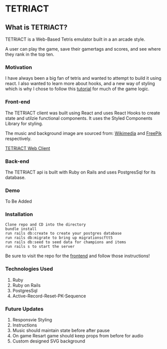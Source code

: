# TETRIACT

## What is TETRIACT?
TETRIACT is a Web-Based Tetris emulator built in a an arcade style.

A user can play the game, save their gamertags and scores, and see where they rank in the top ten.

### Motivation
I have always been a big fan of tetris and wanted to attempt to build it using react.  I also wanted to learn more about hooks, and a new way of styling which is why I chose to follow this [tutorial](https://www.youtube.com/watch?v=ZGOaCxX8HIU&t=322s&ab_channel=freeCodeCamp.org) for much of the game logic.

### Front-end

The TETRIACT client was built using React and uses React Hooks to create state and utilzie functional components. It uses the Styled Components Library for styling.

The music and background image are sourced from:
[Wikimedia](https://commons.wikimedia.org/wiki/File:Tetris_theme.ogg) and [FreePik](https://www.freepik.com/vectors/background) respectively.

[TETRIACT Web Client](https://github.com/kmarks2013/tetriact-web-client)

### Back-end

The TETRIACT api is built with Ruby on Rails and uses PostgresSql for its database.

### Demo
To Be Added

### Installation

    Clone repo and CD into the directory
    bundle install
    run rails db:create to create your postgres database
    run rails db:migrate to bring up migrationscftt5
    run rails db:seed to seed data for champions and items
    run rails s to start the server

Be sure to visit the repo for the [frontend](https://github.com/kmarks2013/tetriact-web-client) and follow those instructions!

### Technologies Used

1. Ruby
2. Ruby on Rails
3. PostgresSql
4. Active-Record-Reset-PK-Sequence

### Future Updates

1. Responsvie Styling
2. Instructions
3. Music should maintain state before after pause
4. On game Resart game should keep props from before for audio
5. Custom designed SVG background
